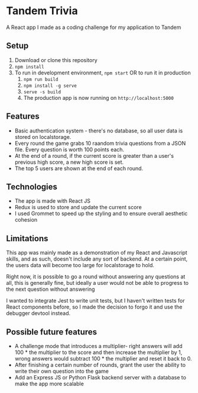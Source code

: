 # Tandem Trivia

A React app I made as a coding challenge for my application to Tandem

## Setup 

1. Download or clone this repository
2. `npm install`
3. To run in development environment, `npm start` OR to run it in production
   1. `npm run build`
   2. `npm install -g serve`
   3. `serve -s build`
   4. The production app is now running on `http://localhost:5000`

## Features

- Basic authentication system - there's no database, so all user data is stored on localstorage.
- Every round the game grabs 10 raandom trivia questions from a JSON file. Every question is worth 100 points each.
- At the end of a round, if the current score is greater than a user's previous high score, a new high score is set.
- The top 5 users are shown at the end of each round.

## Technologies

- The app is made with React JS
- Redux is used to store and update the current score
- I used Grommet to speed up the styling and to ensure overall aesthetic cohesion

## Limitations

This app was mainly made as a demonstration of my React and Javascript skills, and as such, doesn't include any sort of backend. At a certain point, the users data will become too large for localstorage to hold. 

Right now, it is possible to go a round without answering any questions at all, this is generally fine, but ideally a user would not be able to progress to the next question without answering

I wanted to integrate Jest to write unit tests, but I haven't written tests for React components before, so I made the decision to forgo it and use the debugger devtool instead.

## Possible future features

- A challenge mode that introduces a multiplier- right answers will add 100 * the multiplier to the score and then increase the multiplier by 1, wrong answers would subtract 100 * the multiplier and reset it back to 0.
- After finishing a certain number of rounds, grant the user the ability to write their own question into the game
- Add an Express JS or Python Flask backend server with a database to make the app more scalable